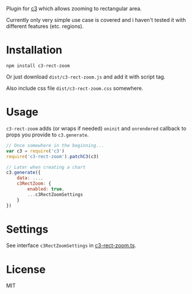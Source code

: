 Plugin for [c3](https://github.com/c3js/c3) which allows zooming to rectangular area.

Currently only very simple use case is covered and i haven't tested it with different features (etc. regions).

# Installation

```
npm install c3-rect-zoom
```

Or just download `dist/c3-rect-zoom.js` and add it with script tag.

Also include css file `dist/c3-rect-zoom.css` somewhere.

# Usage

`c3-rect-zoom` adds (or wraps if needed) `oninit` and `onrendered` callback to props you provide to `c3.generate`.

```js
// Once somewhere in the beginning...
var c3 = require('c3')
require('c3-rect-zoom').patchC3(c3)

// Later when creating a chart
c3.generate({
    data: ...,
    c3RectZoom: {
        enabled: true,
        ...c3RectZoomSettings
    }
})
```

# Settings

See interface `c3RectZoomSettings` in [c3-rect-zoom.ts](https://github.com/nidu/c3-rect-zoom/blob/master/src/c3-rect-zoom.ts).

# License

MIT
